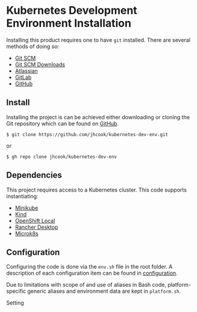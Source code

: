 # Kubernetes Development Environment Installation

Installing this product requires one to have `git` installed. There are several
methods of doing so:
* [Git SCM](https://git-scm.com/book/en/v2/Getting-Started-Installing-Git)
* [Git SCM Downloads](https://git-scm.com/downloads)
* [Atlassian](https://www.atlassian.com/git/tutorials/install-git)
* [GitLab](https://docs.gitlab.com/ee/topics/git/how_to_install_git/)
* [GitHub](https://github.com/git-guides/install-git)

## Install

Installing the project is can be achieved either downloading or cloning the Git
repository which can be found on [GitHub](https://github.com/jhcook/kubernetes-dev-env).

```
$ git clone https://github.com/jhcook/kubernetes-dev-env.git
```

or

```
$ gh repo clone jhcook/kubernetes-dev-env
```

## Dependencies

This project requires access to a Kubernetes cluster. This code supports
instantiating:
* [Minikube](https://minikube.sigs.k8s.io/docs/start/)
* [Kind](https://kind.sigs.k8s.io)
* [OpenShift Local](https://console.redhat.com/openshift/create/local)
* [Rancher Desktop](https://rancherdesktop.io)
* [Microk8s](https://microk8s.io)

## Configuration

Configuring the code is done via the `env.sh` file in the root folder. A
description of each configuration item can be found in [configuration](./operations/configuration.md).

Due to limitations with scope of and use of aliases in Bash code, platform-
specific generic aliases and environment data are kept in `platform.sh`.

Setting 